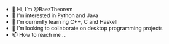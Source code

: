 - 👋 Hi, I’m @BaezTheorem
- 👀 I’m interested in Python and Java
- 🌱 I’m currently learning C++, C and Haskell
- 💞️ I’m looking to collaborate on desktop programming projects
- 📫 How to reach me ...

<!---
BaezTheorem/BaezTheorem is a ✨ special ✨ repository because its `README.md` (this file) appears on your GitHub profile.
You can click the Preview link to take a look at your changes.
--->
